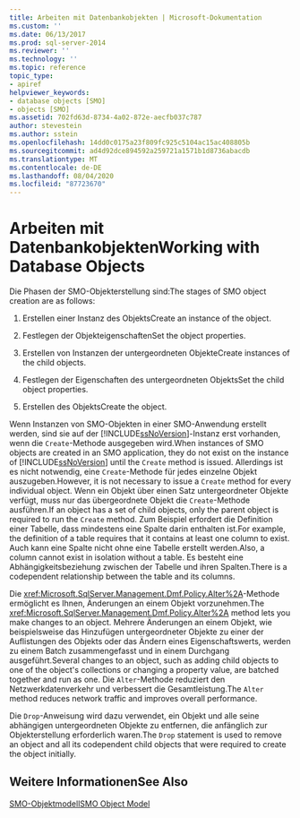 ```yaml
---
title: Arbeiten mit Datenbankobjekten | Microsoft-Dokumentation
ms.custom: ''
ms.date: 06/13/2017
ms.prod: sql-server-2014
ms.reviewer: ''
ms.technology: ''
ms.topic: reference
topic_type:
- apiref
helpviewer_keywords:
- database objects [SMO]
- objects [SMO]
ms.assetid: 702fd63d-8734-4a02-872e-aecfb037c787
author: stevestein
ms.author: sstein
ms.openlocfilehash: 14dd0c0175a23f809fc925c5104ac15ac408805b
ms.sourcegitcommit: ad4d92dce894592a259721a1571b1d8736abacdb
ms.translationtype: MT
ms.contentlocale: de-DE
ms.lasthandoff: 08/04/2020
ms.locfileid: "87723670"
---
```

# <a name="working-with-database-objects"></a><span data-ttu-id="04cf6-102">Arbeiten mit Datenbankobjekten</span><span class="sxs-lookup"><span data-stu-id="04cf6-102">Working with Database Objects</span></span>
  <span data-ttu-id="04cf6-103">Die Phasen der SMO-Objekterstellung sind:</span><span class="sxs-lookup"><span data-stu-id="04cf6-103">The stages of SMO object creation are as follows:</span></span>  
  
1.  <span data-ttu-id="04cf6-104">Erstellen einer Instanz des Objekts</span><span class="sxs-lookup"><span data-stu-id="04cf6-104">Create an instance of the object.</span></span>  
  
2.  <span data-ttu-id="04cf6-105">Festlegen der Objekteigenschaften</span><span class="sxs-lookup"><span data-stu-id="04cf6-105">Set the object properties.</span></span>  
  
3.  <span data-ttu-id="04cf6-106">Erstellen von Instanzen der untergeordneten Objekte</span><span class="sxs-lookup"><span data-stu-id="04cf6-106">Create instances of the child objects.</span></span>  
  
4.  <span data-ttu-id="04cf6-107">Festlegen der Eigenschaften des untergeordneten Objekts</span><span class="sxs-lookup"><span data-stu-id="04cf6-107">Set the child object properties.</span></span>  
  
5.  <span data-ttu-id="04cf6-108">Erstellen des Objekts</span><span class="sxs-lookup"><span data-stu-id="04cf6-108">Create the object.</span></span>  
  
 <span data-ttu-id="04cf6-109">Wenn Instanzen von SMO-Objekten in einer SMO-Anwendung erstellt werden, sind sie auf der [!INCLUDE[ssNoVersion](../../../includes/ssnoversion-md.md)]-Instanz erst vorhanden, wenn die `Create`-Methode ausgegeben wird.</span><span class="sxs-lookup"><span data-stu-id="04cf6-109">When instances of SMO objects are created in an SMO application, they do not exist on the instance of [!INCLUDE[ssNoVersion](../../../includes/ssnoversion-md.md)] until the `Create` method is issued.</span></span> <span data-ttu-id="04cf6-110">Allerdings ist es nicht notwendig, eine `Create`-Methode für jedes einzelne Objekt auszugeben.</span><span class="sxs-lookup"><span data-stu-id="04cf6-110">However, it is not necessary to issue a `Create` method for every individual object.</span></span> <span data-ttu-id="04cf6-111">Wenn ein Objekt über einen Satz untergeordneter Objekte verfügt, muss nur das übergeordnete Objekt die `Create`-Methode ausführen.</span><span class="sxs-lookup"><span data-stu-id="04cf6-111">If an object has a set of child objects, only the parent object is required to run the `Create` method.</span></span> <span data-ttu-id="04cf6-112">Zum Beispiel erfordert die Definition einer Tabelle, dass mindestens eine Spalte darin enthalten ist.</span><span class="sxs-lookup"><span data-stu-id="04cf6-112">For example, the definition of a table requires that it contains at least one column to exist.</span></span> <span data-ttu-id="04cf6-113">Auch kann eine Spalte nicht ohne eine Tabelle erstellt werden.</span><span class="sxs-lookup"><span data-stu-id="04cf6-113">Also, a column cannot exist in isolation without a table.</span></span> <span data-ttu-id="04cf6-114">Es besteht eine Abhängigkeitsbeziehung zwischen der Tabelle und ihren Spalten.</span><span class="sxs-lookup"><span data-stu-id="04cf6-114">There is a codependent relationship between the table and its columns.</span></span>  
  
 <span data-ttu-id="04cf6-115">Die <xref:Microsoft.SqlServer.Management.Dmf.Policy.Alter%2A>-Methode ermöglicht es Ihnen, Änderungen an einem Objekt vorzunehmen.</span><span class="sxs-lookup"><span data-stu-id="04cf6-115">The <xref:Microsoft.SqlServer.Management.Dmf.Policy.Alter%2A> method lets you make changes to an object.</span></span> <span data-ttu-id="04cf6-116">Mehrere Änderungen an einem Objekt, wie beispielsweise das Hinzufügen untergeordneter Objekte zu einer der Auflistungen des Objekts oder das Ändern eines Eigenschaftswerts, werden zu einem Batch zusammengefasst und in einem Durchgang ausgeführt.</span><span class="sxs-lookup"><span data-stu-id="04cf6-116">Several changes to an object, such as adding child objects to one of the object's collections or changing a property value, are batched together and run as one.</span></span> <span data-ttu-id="04cf6-117">Die `Alter`-Methode reduziert den Netzwerkdatenverkehr und verbessert die Gesamtleistung.</span><span class="sxs-lookup"><span data-stu-id="04cf6-117">The `Alter` method reduces network traffic and improves overall performance.</span></span>  
  
 <span data-ttu-id="04cf6-118">Die `Drop`-Anweisung wird dazu verwendet, ein Objekt und alle seine abhängigen untergeordneten Objekte zu entfernen, die anfänglich zur Objekterstellung erforderlich waren.</span><span class="sxs-lookup"><span data-stu-id="04cf6-118">The `Drop` statement is used to remove an object and all its codependent child objects that were required to create the object initially.</span></span>  
  
## <a name="see-also"></a><span data-ttu-id="04cf6-119">Weitere Informationen</span><span class="sxs-lookup"><span data-stu-id="04cf6-119">See Also</span></span>  
 [<span data-ttu-id="04cf6-120">SMO-Objektmodell</span><span class="sxs-lookup"><span data-stu-id="04cf6-120">SMO Object Model</span></span>](../smo-object-model.md)  
  
  
